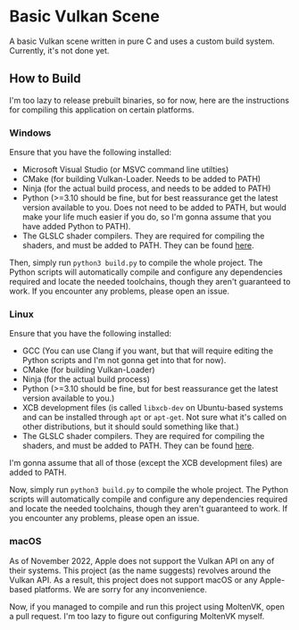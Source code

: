 # Basic Vulkan Scene

A basic Vulkan scene written in pure C and uses a custom build system. Currently, it's not done yet.

## How to Build

I'm too lazy to release prebuilt binaries, so for now, here are the instructions for compiling this application on certain platforms.

### Windows

Ensure that you have the following installed:

- Microsoft Visual Studio (or MSVC command line utilties)
- CMake (for building Vulkan-Loader. Needs to be added to PATH)
- Ninja (for the actual build process, and needs to be added to PATH)
- Python (>=3.10 should be fine, but for best reassurance get the latest version available to you. Does not need to be added to PATH, but would make your life much easier if you do, so I'm gonna assume that you have added Python to PATH).
- The GLSLC shader compilers. They are required for compiling the shaders, and must be added to PATH. They can be found [here](https://github.com/google/shaderc).

Then, simply run `python3 build.py` to compile the whole project. The Python scripts will automatically compile and configure any dependencies required and locate the needed toolchains, though they aren't guaranteed to work. If you encounter any problems, please open an issue.

### Linux

Ensure that you have the following installed:

- GCC (You can use Clang if you want, but that will require editing the Python scripts and I'm not gonna get into that for now).
- CMake (for building Vulkan-Loader)
- Ninja (for the actual build process)
- Python (>=3.10 should be fine, but for best reassurance get the latest version available to you.)
- XCB development files (is called `libxcb-dev` on Ubuntu-based systems and can be installed through `apt` or `apt-get`. Not sure what it's called on other distributions, but it should sould something like that.)
- The GLSLC shader compilers. They are required for compiling the shaders, and must be added to PATH. They can be found [here](https://github.com/google/shaderc).

I'm gonna assume that all of those (except the XCB development files) are added to PATH.

Now, simply run `python3 build.py` to compile the whole project. The Python scripts will automatically compile and configure any dependencies required and locate the needed toolchains, though they aren't guaranteed to work. If you encounter any problems, please open an issue.

### macOS

As of November 2022, Apple does not support the Vulkan API on any of their systems. This project (as the name suggests) revolves around the Vulkan API. As a result, this project does not support macOS or any Apple-based platforms. We are sorry for any inconvenience.

Now, if you managed to compile and run this project using MoltenVK, open a pull request. I'm too lazy to figure out configuring MoltenVK myself.

